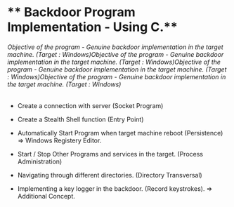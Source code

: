 # ** Backdoor Program Implementation - Using C.**

###### Objective of the program - Genuine backdoor implementation in the target machine. (Target : Windows)Objective of the program - Genuine backdoor implementation in the target machine. (Target : Windows)Objective of the program - Genuine backdoor implementation in the target machine. (Target : Windows)Objective of the program - Genuine backdoor implementation in the target machine. (Target : Windows)

- Create a connection with server (Socket Program)

- Create a Stealth Shell function (Entry Point)

- Automatically Start Program when target machine reboot (Persistence) => Windows Registery Editor.

- Start / Stop Other Programs and services in the target. (Process Administration)

- Navigating through different directories. (Directory Transversal)

- Implementing a key logger in the backdoor. (Record keystrokes). => Additional Concept.
